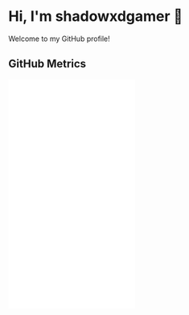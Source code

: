 # Hi, I'm shadowxdgamer 👋

Welcome to my GitHub profile!

## GitHub Metrics

<!-- Display the metrics.svg file -->
<img align="center" width="50%" src="metrics.svg" alt="GitHub Metrics">
